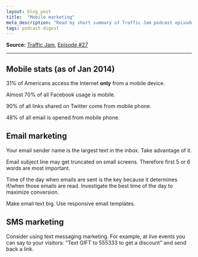 ```yaml
---
layout: blog_post
title:  "Mobile marketing"
meta_description: "Read my short summary of Traffic Jam podcast episode #27 about Mobile Marketing, including email and SMS marketing."
tags: podcast-digest
---
```


**Source:** [Traffic Jam](http://www.veravo.com/trafficjam/), [Episode #27](http://www.veravo.com/trafficjam/tj27-mobile-marketing-mix/)

---

## Mobile stats (as of Jan 2014)

31% of Americans access the Internet **only** from a mobile device.

Almost 70% of all Facebook usage is mobile.

90% of all links shared on Twitter come from mobile phone.

48% of all email is opened from mobile phone.

## Email marketing

Your email sender name is the largest text in the inbox. Take advantage of it.

Email subject line may get truncated on small screens. Therefore first 5 or 6 words are most important.

Time of the day when emails are sent is the key because it determines if/when those emails are read. Investigate the best time of the day to maximize conversion.

Make email text big. Use responsive email templates.

## SMS marketing

Consider using text messaging marketing. For example, at live events you can say to your visitors: "Text GIFT to 555333 to get a discount" and send back a link.





